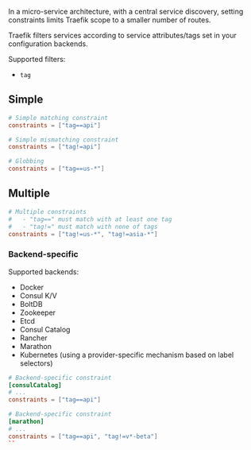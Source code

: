 In a micro-service architecture, with a central service discovery, setting constraints limits Traefik scope to a smaller number of routes.

Traefik filters services according to service attributes/tags set in your configuration backends.

Supported filters:

- `tag`

## Simple

```toml
# Simple matching constraint
constraints = ["tag==api"]

# Simple mismatching constraint
constraints = ["tag!=api"]

# Globbing
constraints = ["tag==us-*"]
```

## Multiple

```toml
# Multiple constraints
#   - "tag==" must match with at least one tag
#   - "tag!=" must match with none of tags
constraints = ["tag!=us-*", "tag!=asia-*"]
```

### Backend-specific

Supported backends:

- Docker
- Consul K/V
- BoltDB
- Zookeeper
- Etcd
- Consul Catalog
- Rancher
- Marathon
- Kubernetes (using a provider-specific mechanism based on label selectors)

```toml
# Backend-specific constraint
[consulCatalog]
# ...
constraints = ["tag==api"]

# Backend-specific constraint
[marathon]
# ...
constraints = ["tag==api", "tag!=v*-beta"]
``